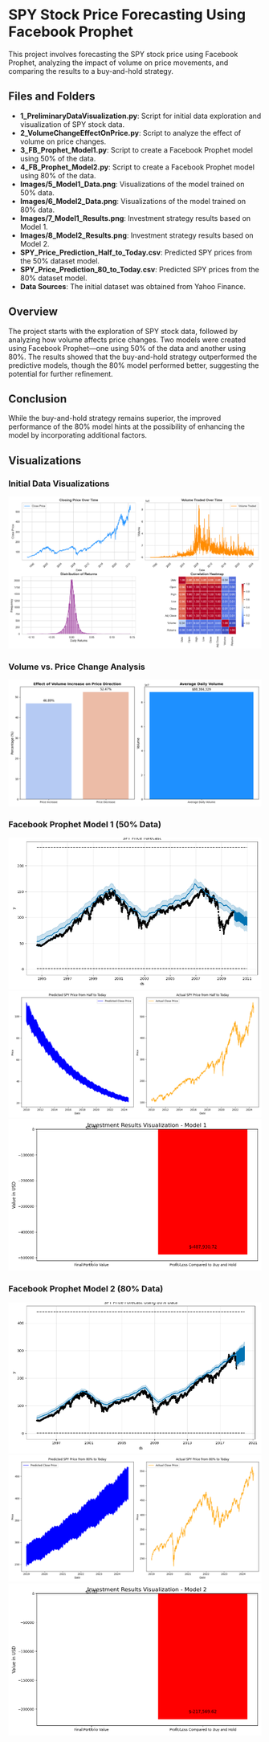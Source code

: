 # SPY Stock Price Forecasting Using Facebook Prophet

This project involves forecasting the SPY stock price using Facebook Prophet, analyzing the impact of volume on price movements, and comparing the results to a buy-and-hold strategy.

## Files and Folders

- **1_PreliminaryDataVisualization.py**: Script for initial data exploration and visualization of SPY stock data.
- **2_VolumeChangeEffectOnPrice.py**: Script to analyze the effect of volume on price changes.
- **3_FB_Prophet_Model1.py**: Script to create a Facebook Prophet model using 50% of the data.
- **4_FB_Prophet_Model2.py**: Script to create a Facebook Prophet model using 80% of the data.
- **Images/5_Model1_Data.png**: Visualizations of the model trained on 50% data.
- **Images/6_Model2_Data.png**: Visualizations of the model trained on 80% data.
- **Images/7_Model1_Results.png**: Investment strategy results based on Model 1.
- **Images/8_Model2_Results.png**: Investment strategy results based on Model 2.
- **SPY_Price_Prediction_Half_to_Today.csv**: Predicted SPY prices from the 50% dataset model.
- **SPY_Price_Prediction_80_to_Today.csv**: Predicted SPY prices from the 80% dataset model.
- **Data Sources**: The initial dataset was obtained from Yahoo Finance.

## Overview

The project starts with the exploration of SPY stock data, followed by analyzing how volume affects price changes. Two models were created using Facebook Prophet—one using 50% of the data and another using 80%. The results showed that the buy-and-hold strategy outperformed the predictive models, though the 80% model performed better, suggesting the potential for further refinement.

## Conclusion

While the buy-and-hold strategy remains superior, the improved performance of the 80% model hints at the possibility of enhancing the model by incorporating additional factors.

## Visualizations

### Initial Data Visualizations
![Initial Data](./Images/1_PreliminaryDataVisualization.png)

### Volume vs. Price Change Analysis
![Volume Change](./Images/2_VolumeChangeEffectOnPrice.png)

### Facebook Prophet Model 1 (50% Data)
![Model 1 Data](./Images/3_FB_Prophet_Model1.png)
![Model 1 Prediction](./Images/7_Model1_Prection.png)
![Model 1 Results](./Images/8_Model1_Results.png)

### Facebook Prophet Model 2 (80% Data)
![Model 2 Data](./Images/5_FB_Prophet_Model2.png)
![Model 2 Prediction](./Images/9_Model2_Prediction.png)
![Model 2 Results](./Images/10_Model2_Results.png)
